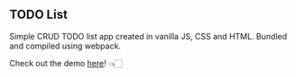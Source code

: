 ## TODO List

Simple CRUD TODO list app created in vanilla JS, CSS and HTML. Bundled and compiled using webpack.

Check out the demo [here](https://xinweny.github.io/todo-list)! 👈🏻
